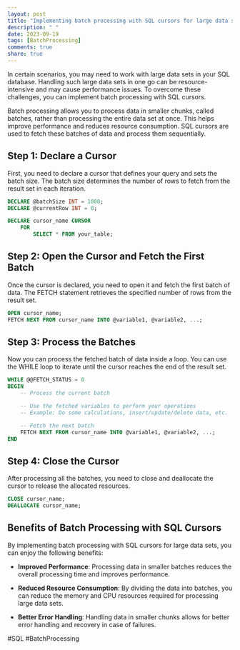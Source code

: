 ```yaml
---
layout: post
title: "Implementing batch processing with SQL cursors for large data sets"
description: " "
date: 2023-09-19
tags: [BatchProcessing]
comments: true
share: true
---
```


In certain scenarios, you may need to work with large data sets in your SQL database. Handling such large data sets in one go can be resource-intensive and may cause performance issues. To overcome these challenges, you can implement batch processing with SQL cursors.

Batch processing allows you to process data in smaller chunks, called batches, rather than processing the entire data set at once. This helps improve performance and reduces resource consumption. SQL cursors are used to fetch these batches of data and process them sequentially.

## Step 1: Declare a Cursor

First, you need to declare a cursor that defines your query and sets the batch size. The batch size determines the number of rows to fetch from the result set in each iteration.

```sql
DECLARE @batchSize INT = 1000;
DECLARE @currentRow INT = 0;

DECLARE cursor_name CURSOR
    FOR
        SELECT * FROM your_table;
```

## Step 2: Open the Cursor and Fetch the First Batch

Once the cursor is declared, you need to open it and fetch the first batch of data. The FETCH statement retrieves the specified number of rows from the result set.

```sql
OPEN cursor_name;
FETCH NEXT FROM cursor_name INTO @variable1, @variable2, ...;
```

## Step 3: Process the Batches

Now you can process the fetched batch of data inside a loop. You can use the WHILE loop to iterate until the cursor reaches the end of the result set.

```sql
WHILE @@FETCH_STATUS = 0
BEGIN
    -- Process the current batch

    -- Use the fetched variables to perform your operations
    -- Example: Do some calculations, insert/update/delete data, etc.

    -- Fetch the next batch
    FETCH NEXT FROM cursor_name INTO @variable1, @variable2, ...;
END
```

## Step 4: Close the Cursor

After processing all the batches, you need to close and deallocate the cursor to release the allocated resources.

```sql
CLOSE cursor_name;
DEALLOCATE cursor_name;
```

## Benefits of Batch Processing with SQL Cursors

By implementing batch processing with SQL cursors for large data sets, you can enjoy the following benefits:

- **Improved Performance**: Processing data in smaller batches reduces the overall processing time and improves performance.

- **Reduced Resource Consumption**: By dividing the data into batches, you can reduce the memory and CPU resources required for processing large data sets.

- **Better Error Handling**: Handling data in smaller chunks allows for better error handling and recovery in case of failures.

#SQL #BatchProcessing